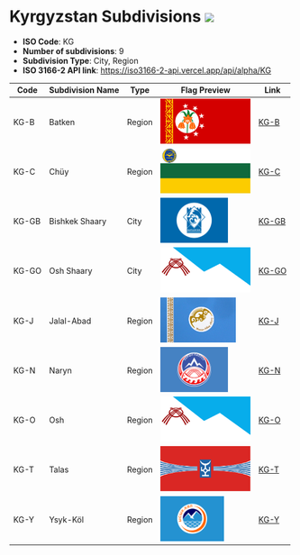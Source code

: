 # Kyrgyzstan Subdivisions ![](https://flagcdn.com/h40/kg.png)

- **ISO Code**: KG
- **Number of subdivisions**: 9
- **Subdivision Type**: City, Region
- **ISO 3166-2 API link**: https://iso3166-2-api.vercel.app/api/alpha/KG

| Code  | Subdivision Name         | Type | Flag Preview | Link |
|-------|--------------------------|--------------| -------------- |----------|
| KG-B | Batken | Region | <img src='https://raw.githubusercontent.com/amckenna41/iso3166-flag-icons/main/iso3166-2-icons/KG/KG-B.svg' height='80'> | [KG-B](https://github.com/amckenna41/iso3166-flag-icons/blob/main/iso3166-2-icons/KG/KG-B.svg) |
| KG-C | Chüy | Region | <img src='https://raw.githubusercontent.com/amckenna41/iso3166-flag-icons/main/iso3166-2-icons/KG/KG-C.svg' height='80'> | [KG-C](https://github.com/amckenna41/iso3166-flag-icons/blob/main/iso3166-2-icons/KG/KG-C.svg) |
| KG-GB | Bishkek Shaary | City | <img src='https://raw.githubusercontent.com/amckenna41/iso3166-flag-icons/main/iso3166-2-icons/KG/KG-GB.svg' height='80'> | [KG-GB](https://github.com/amckenna41/iso3166-flag-icons/blob/main/iso3166-2-icons/KG/KG-GB.svg) |
| KG-GO | Osh Shaary | City | <img src='https://raw.githubusercontent.com/amckenna41/iso3166-flag-icons/main/iso3166-2-icons/KG/KG-GO.svg' height='80'> | [KG-GO](https://github.com/amckenna41/iso3166-flag-icons/blob/main/iso3166-2-icons/KG/KG-GO.svg) |
| KG-J | Jalal-Abad | Region | <img src='https://raw.githubusercontent.com/amckenna41/iso3166-flag-icons/main/iso3166-2-icons/KG/KG-J.png' height='80'> | [KG-J](https://github.com/amckenna41/iso3166-flag-icons/blob/main/iso3166-2-icons/KG/KG-J.png) |
| KG-N | Naryn | Region | <img src='https://raw.githubusercontent.com/amckenna41/iso3166-flag-icons/main/iso3166-2-icons/KG/KG-N.svg' height='80'> | [KG-N](https://github.com/amckenna41/iso3166-flag-icons/blob/main/iso3166-2-icons/KG/KG-N.svg) |
| KG-O | Osh | Region | <img src='https://raw.githubusercontent.com/amckenna41/iso3166-flag-icons/main/iso3166-2-icons/KG/KG-O.svg' height='80'> | [KG-O](https://github.com/amckenna41/iso3166-flag-icons/blob/main/iso3166-2-icons/KG/KG-O.svg) |
| KG-T | Talas | Region | <img src='https://raw.githubusercontent.com/amckenna41/iso3166-flag-icons/main/iso3166-2-icons/KG/KG-T.svg' height='80'> | [KG-T](https://github.com/amckenna41/iso3166-flag-icons/blob/main/iso3166-2-icons/KG/KG-T.svg) |
| KG-Y | Ysyk-Köl | Region | <img src='https://raw.githubusercontent.com/amckenna41/iso3166-flag-icons/main/iso3166-2-icons/KG/KG-Y.svg' height='80'> | [KG-Y](https://github.com/amckenna41/iso3166-flag-icons/blob/main/iso3166-2-icons/KG/KG-Y.svg) |
